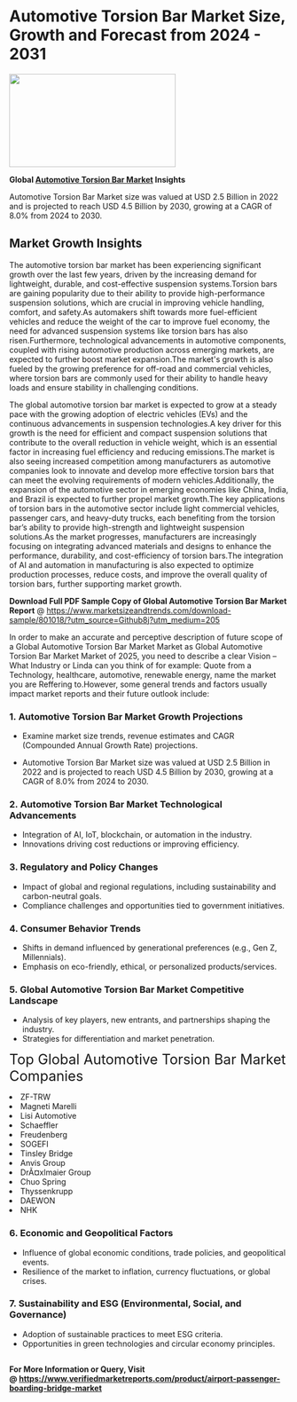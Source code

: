 <H1>Automotive Torsion Bar Market Size, Growth and Forecast from 2024 - 2031</H1><img class="aligncenter size-medium wp-image-584254" src="https://thirdeyenews.in/wp-content/uploads/2024/09/Global-Market-Research-300x168.jpeg" alt="" width="300" height="168" /><p><strong>Global&nbsp;<a href="https://www.marketsizeandtrends.com/download-sample/801018/?utm_source=Github8j?utm_medium=205">Automotive Torsion Bar Market</a> Insights</strong></p><p>Automotive Torsion Bar Market size was valued at USD 2.5 Billion in 2022 and is projected to reach USD 4.5 Billion by 2030, growing at a CAGR of 8.0% from 2024 to 2030.</p><p><h2>Market Growth Insights</h2> <p>The automotive torsion bar market has been experiencing significant growth over the last few years, driven by the increasing demand for lightweight, durable, and cost-effective suspension systems.Torsion bars are gaining popularity due to their ability to provide high-performance suspension solutions, which are crucial in improving vehicle handling, comfort, and safety.As automakers shift towards more fuel-efficient vehicles and reduce the weight of the car to improve fuel economy, the need for advanced suspension systems like torsion bars has also risen.Furthermore, technological advancements in automotive components, coupled with rising automotive production across emerging markets, are expected to further boost market expansion.The market's growth is also fueled by the growing preference for off-road and commercial vehicles, where torsion bars are commonly used for their ability to handle heavy loads and ensure stability in challenging conditions. </p> <p>The global automotive torsion bar market is expected to grow at a steady pace with the growing adoption of electric vehicles (EVs) and the continuous advancements in suspension technologies.A key driver for this growth is the need for efficient and compact suspension solutions that contribute to the overall reduction in vehicle weight, which is an essential factor in increasing fuel efficiency and reducing emissions.The market is also seeing increased competition among manufacturers as automotive companies look to innovate and develop more effective torsion bars that can meet the evolving requirements of modern vehicles.Additionally, the expansion of the automotive sector in emerging economies like China, India, and Brazil is expected to further propel market growth.The key applications of torsion bars in the automotive sector include light commercial vehicles, passenger cars, and heavy-duty trucks, each benefiting from the torsion bar’s ability to provide high-strength and lightweight suspension solutions.As the market progresses, manufacturers are increasingly focusing on integrating advanced materials and designs to enhance the performance, durability, and cost-efficiency of torsion bars.The integration of AI and automation in manufacturing is also expected to optimize production processes, reduce costs, and improve the overall quality of torsion bars, further supporting market growth.</p><p><span class=""><strong>Download Full PDF Sample Copy of Global Automotive Torsion Bar Market Report</strong> @ <a href="https://www.marketsizeandtrends.com/download-sample/801018/?utm_source=Github8j?utm_medium=205" target="_blank">https://www.marketsizeandtrends.com/download-sample/801018/?utm_source=Github8j?utm_medium=205</a></span></p><p>In order to make an accurate and perceptive description of future scope of a Global&nbsp;Automotive Torsion Bar Market Market as Global&nbsp;Automotive Torsion Bar Market Market of 2025, you need to describe a clear Vision &ndash; What Industry or Linda can you think of for example: Quote from a Technology, healthcare, automotive, renewable energy, name the market you are Reffering to.However, some general trends and factors usually impact market reports and their future outlook include:</p><h3>1.&nbsp;<strong>Automotive Torsion Bar Market Growth Projections</strong></h3><ul><li>Examine market size trends, revenue estimates and CAGR (Compounded Annual Growth Rate) projections.</li><li><p>Automotive Torsion Bar Market size was valued at USD 2.5 Billion in 2022 and is projected to reach USD 4.5 Billion by 2030, growing at a CAGR of 8.0% from 2024 to 2030.</p></li></ul><h3>2.&nbsp;<strong>Automotive Torsion Bar Market Technological Advancements</strong></h3><ul><li>Integration of AI, IoT, blockchain, or automation in the industry.</li><li>Innovations driving cost reductions or improving efficiency.</li></ul><h3>3.&nbsp;<strong>Regulatory and Policy Changes</strong></h3><ul><li>Impact of global and regional regulations, including sustainability and carbon-neutral goals.</li><li>Compliance challenges and opportunities tied to government initiatives.</li></ul><h3>4.&nbsp;<strong>Consumer Behavior Trends</strong></h3><ul><li>Shifts in demand influenced by generational preferences (e.g., Gen Z, Millennials).</li><li>Emphasis on eco-friendly, ethical, or personalized products/services.</li></ul><h3>5.&nbsp;<strong>Global Automotive Torsion Bar Market Competitive Landscape</strong></h3><ul><li>Analysis of key players, new entrants, and partnerships shaping the industry.</li><li>Strategies for differentiation and market penetration.</li></ul><p data-pm-slice="1 1 []"><span style="color: inherit; font-family: inherit; font-size: 25px;">Top Global Automotive Torsion Bar Market Companies</span></p><div class="" data-test-id=""><p><li>ZF-TRW</li><li> Magneti Marelli</li><li> Lisi Automotive</li><li> Schaeffler</li><li> Freudenberg</li><li> SOGEFI</li><li> Tinsley Bridge</li><li> Anvis Group</li><li> DrÃ¤xlmaier Group</li><li> Chuo Spring</li><li> Thyssenkrupp</li><li> DAEWON</li><li> NHK</li></p></div><h3>6.&nbsp;<strong>Economic and Geopolitical Factors</strong></h3><ul><li>Influence of global economic conditions, trade policies, and geopolitical events.</li><li>Resilience of the market to inflation, currency fluctuations, or global crises.</li></ul><h3>7.&nbsp;<strong>Sustainability and ESG (Environmental, Social, and Governance)</strong></h3><ul><li>Adoption of sustainable practices to meet ESG criteria.</li><li>Opportunities in green technologies and circular economy principles.</li></ul><h2><strong style="font-size: 14px;">For More Information or Query, Visit @&nbsp;</strong><a style="background-color: #ffffff; font-size: 14px;" href="https://www.marketsizeandtrends.com/report/automotive-torsion-bar-market/" target="_blank">https://www.verifiedmarketreports.com/product/airport-passenger-boarding-bridge-market</a></h2>